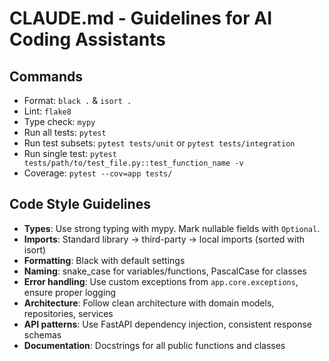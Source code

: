 # CLAUDE.md - Guidelines for AI Coding Assistants

## Commands
- Format: `black .` & `isort .`
- Lint: `flake8`
- Type check: `mypy`
- Run all tests: `pytest`
- Run test subsets: `pytest tests/unit` or `pytest tests/integration`
- Run single test: `pytest tests/path/to/test_file.py::test_function_name -v`
- Coverage: `pytest --cov=app tests/`

## Code Style Guidelines
- **Types**: Use strong typing with mypy. Mark nullable fields with `Optional`.
- **Imports**: Standard library → third-party → local imports (sorted with isort)
- **Formatting**: Black with default settings
- **Naming**: snake_case for variables/functions, PascalCase for classes
- **Error handling**: Use custom exceptions from `app.core.exceptions`, ensure proper logging
- **Architecture**: Follow clean architecture with domain models, repositories, services
- **API patterns**: Use FastAPI dependency injection, consistent response schemas
- **Documentation**: Docstrings for all public functions and classes